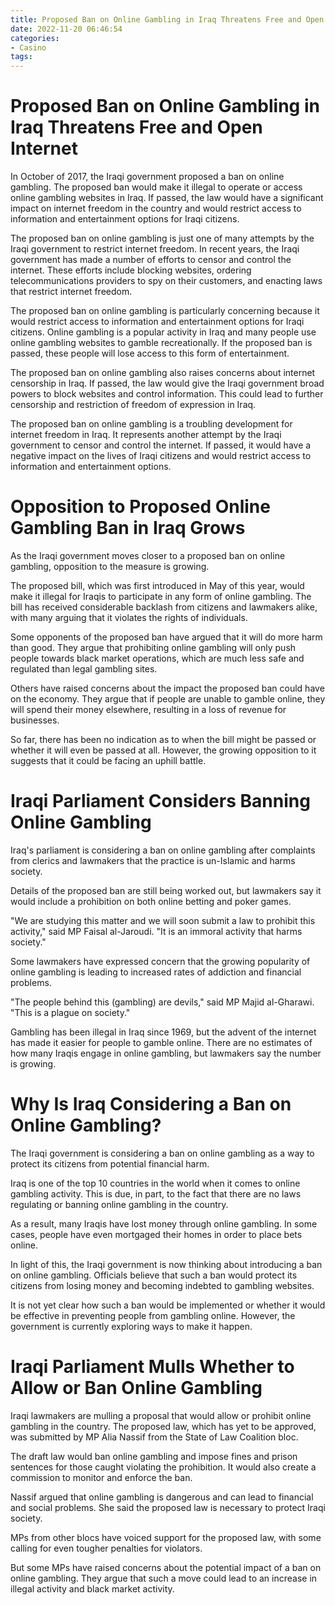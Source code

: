 ```yaml
---
title: Proposed Ban on Online Gambling in Iraq Threatens Free and Open Internet
date: 2022-11-20 06:46:54
categories:
- Casino
tags:
---
```



#  Proposed Ban on Online Gambling in Iraq Threatens Free and Open Internet

In October of 2017, the Iraqi government proposed a ban on online gambling. The proposed ban would make it illegal to operate or access online gambling websites in Iraq. If passed, the law would have a significant impact on internet freedom in the country and would restrict access to information and entertainment options for Iraqi citizens.

The proposed ban on online gambling is just one of many attempts by the Iraqi government to restrict internet freedom. In recent years, the Iraqi government has made a number of efforts to censor and control the internet. These efforts include blocking websites, ordering telecommunications providers to spy on their customers, and enacting laws that restrict internet freedom.

The proposed ban on online gambling is particularly concerning because it would restrict access to information and entertainment options for Iraqi citizens. Online gambling is a popular activity in Iraq and many people use online gambling websites to gamble recreationally. If the proposed ban is passed, these people will lose access to this form of entertainment.

The proposed ban on online gambling also raises concerns about internet censorship in Iraq. If passed, the law would give the Iraqi government broad powers to block websites and control information. This could lead to further censorship and restriction of freedom of expression in Iraq.

The proposed ban on online gambling is a troubling development for internet freedom in Iraq. It represents another attempt by the Iraqi government to censor and control the internet. If passed, it would have a negative impact on the lives of Iraqi citizens and would restrict access to information and entertainment options.

#  Opposition to Proposed Online Gambling Ban in Iraq Grows

As the Iraqi government moves closer to a proposed ban on online gambling, opposition to the measure is growing.

The proposed bill, which was first introduced in May of this year, would make it illegal for Iraqis to participate in any form of online gambling. The bill has received considerable backlash from citizens and lawmakers alike, with many arguing that it violates the rights of individuals.

Some opponents of the proposed ban have argued that it will do more harm than good. They argue that prohibiting online gambling will only push people towards black market operations, which are much less safe and regulated than legal gambling sites.

Others have raised concerns about the impact the proposed ban could have on the economy. They argue that if people are unable to gamble online, they will spend their money elsewhere, resulting in a loss of revenue for businesses.

So far, there has been no indication as to when the bill might be passed or whether it will even be passed at all. However, the growing opposition to it suggests that it could be facing an uphill battle.

#  Iraqi Parliament Considers Banning Online Gambling

Iraq's parliament is considering a ban on online gambling after complaints from clerics and lawmakers that the practice is un-Islamic and harms society.

Details of the proposed ban are still being worked out, but lawmakers say it would include a prohibition on both online betting and poker games.

"We are studying this matter and we will soon submit a law to prohibit this activity," said MP Faisal al-Jaroudi. "It is an immoral activity that harms society."

Some lawmakers have expressed concern that the growing popularity of online gambling is leading to increased rates of addiction and financial problems.

"The people behind this (gambling) are devils," said MP Majid al-Gharawi. "This is a plague on society."

Gambling has been illegal in Iraq since 1969, but the advent of the internet has made it easier for people to gamble online. There are no estimates of how many Iraqis engage in online gambling, but lawmakers say the number is growing.

#  Why Is Iraq Considering a Ban on Online Gambling?

The Iraqi government is considering a ban on online gambling as a way to protect its citizens from potential financial harm.

Iraq is one of the top 10 countries in the world when it comes to online gambling activity. This is due, in part, to the fact that there are no laws regulating or banning online gambling in the country.

As a result, many Iraqis have lost money through online gambling. In some cases, people have even mortgaged their homes in order to place bets online.

In light of this, the Iraqi government is now thinking about introducing a ban on online gambling. Officials believe that such a ban would protect its citizens from losing money and becoming indebted to gambling websites.

It is not yet clear how such a ban would be implemented or whether it would be effective in preventing people from gambling online. However, the government is currently exploring ways to make it happen.

#  Iraqi Parliament Mulls Whether to Allow or Ban Online Gambling

Iraqi lawmakers are mulling a proposal that would allow or prohibit online gambling in the country. The proposed law, which has yet to be approved, was submitted by MP Alia Nassif from the State of Law Coalition bloc.

The draft law would ban online gambling and impose fines and prison sentences for those caught violating the prohibition. It would also create a commission to monitor and enforce the ban.

Nassif argued that online gambling is dangerous and can lead to financial and social problems. She said the proposed law is necessary to protect Iraqi society.

MPs from other blocs have voiced support for the proposed law, with some calling for even tougher penalties for violators.

But some MPs have raised concerns about the potential impact of a ban on online gambling. They argue that such a move could lead to an increase in illegal activity and black market activity.